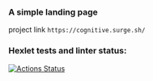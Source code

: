 
### A simple landing page 

project link ```https://cognitive.surge.sh/```

### Hexlet tests and linter status:

[![Actions Status](https://github.com/YU-K/layout-designer-project-lvl1/workflows/hexlet-check/badge.svg)](https://github.com/YU-K/layout-designer-project-lvl1/actions)

